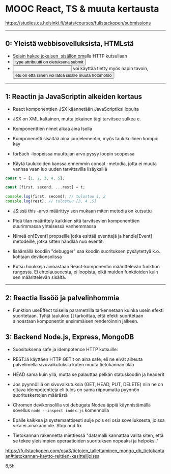 # MOOC React, TS & muuta kertausta

https://studies.cs.helsinki.fi/stats/courses/fullstackopen/submissions

---

## 0: Yleistä webbisovelluksista, HTMLstä

- Selain hakee jokaisen <img> sisällön omalla HTTP kutsullaan
- <button> type attribuutti on oletuksena submit
- <input> voi käyttää tietty myös napin tavoin, <button> etu on että siihen voi latoa sisälle muuta hötömölöö

---

## 1: Reactin ja JavaScriptin alkeiden kertaus

- React komponenttien JSX käännetään JavaScriptiksi lopulta
- JSX on XML kaltainen, mutta jokainen tägi tarvitsee sulkea e. <br />
- Komponenttien nimet alkaa aina Isolla
- Komponenetti sisältää aina juurielementin, myös taulukollinen kompoi käy

- forEach -loopeissa muuttujan arvo pysyy loopin scopessa
- Käytä taulukoiden kanssa ennemmin concat -metodia, jotta ei muuta vanhaa vaan luo uuden tarvittavilla lisäyksillä

```javascript
const t = [1, 2, 3, 4, 5];

const [first, second, ...rest] = t;

console.log(first, second); // tulostuu 1, 2
console.log(rest); // tulostuu [3, 4 ,5]
```

- JS:ssä this -arvo määrittyy sen mukaan miten metodia on kutsuttu
- Pidä tilan määrittely kaikkien sitä tarvitsevien komponenttien suurimmassa yhteisessä vanhemmassa
- Nimeä on[Event] propseille jotka esittää eventtejä ja handle[Event] metodeille, jotka sitten händlää nuo eventit.

- lisäämällä koodiin "debugger" saa koodin suorituksen pysäytettyä k.o. kohtaan devikonsolissa
- Kutsu hookkeja ainoastaan React-komponentin määrittelevän funktion rungosta. Ei ehtolauseeesta, ei loopista, eikä muiden funktioiden kuin sen määrittelevän sisältä.

---

## 2: Reactia lissöö ja palvelinhommia

- Funktion useEffect toisella parametrilla tarkennetaan kuinka usein efekti suoritetaan. Tyhjä taulukko [] tarkoittaa, että efekti suoritetaan ainoastaan komponentin ensimmäisen renderöinnin jälkeen.

## 3: Backend Node.js, Express, MongoDB

- Suosituksena safe ja idempotence HTTP kutsuille:
- REST:iä käyttäen HTTP GETit on aina safe, eli ne eivät aiheuta palvelimella sivuvaikutuksia kuten muuta tietokannan tilaa
- HEAD sama kuin yllä, mutta se palauttaa pelkän statuskoodin ja headerit
- Jos pyynnöillä on sivuvaikutuksia (GET, HEAD, PUT, DELETE) niin ne on oltava idempotentteja eli tulos on sama riippumatta pyynnön suorituskertojen määrästä

- Chromen devikonsolilla voi debugata Nodea äppiä käynnistämällä sovellus `node --inspect index.js` komennolla
- Epäile kaikkea ja systemaattisesti sulje pois eri osia sovelluksesta, joissa vika ei ainakaan ole. Stop and fix
- Tietokannan rakennetta miettiessä "datamalli kannattaa valita siten, että se tekee yleisimpien operaatioiden suorituksen nopeaksi ja helpoksi."

https://fullstackopen.com/osa3/tietojen_tallettaminen_mongo_db_tietokantaan#tietokannan-kaytto-reittien-kasittelijoissa

8,5h
